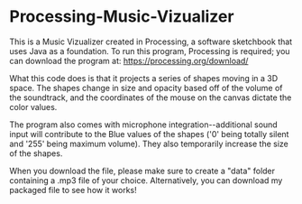 # Processing-Music-Vizualizer
This is a Music Vizualizer created in Processing, a software sketchbook that uses Java as a foundation. To run this program, Processing is required; you can download the program at: https://processing.org/download/

What this code does is that it projects a series of shapes moving in a 3D space. The shapes change in size and opacity based off of the volume of the soundtrack, and the coordinates of the mouse on the canvas dictate the color values.

The program also comes with microphone integration--additional sound input will contribute to the Blue values of the shapes ('0' being totally silent and '255' being maximum volume). They also temporarily increase the size of the shapes.

When you download the file, please make sure to create a "data" folder containing a .mp3 file of your choice. Alternatively, you can download my packaged file to see how it works!
